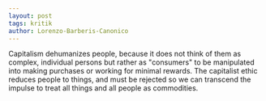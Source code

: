 ```yaml
---
layout: post
tags: kritik
author: Lorenzo-Barberis-Canonico
---
```


Capitalism dehumanizes people, because it does not think of them as complex, individual persons but rather as "consumers" to be manipulated into making purchases or working for minimal rewards. The capitalist ethic reduces people to things, and must be rejected so we can transcend the impulse to treat all things and all people as commodities.